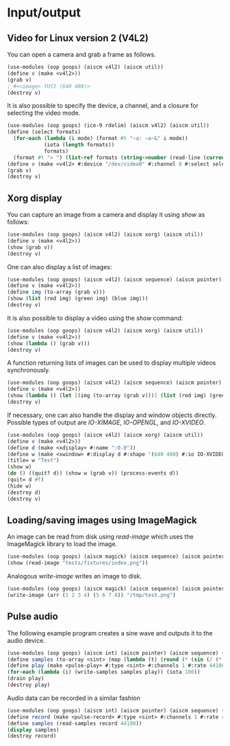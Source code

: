 # Input/output

## Video for Linux version 2 (V4L2)

You can open a camera and grab a frame as follows.

```Scheme
(use-modules (oop goops) (aiscm v4l2) (aiscm util))
(define v (make <v4l2>))
(grab v)
; #<<image> YUY2 (640 480)>
(destroy v)
```

It is also possible to specify the device, a channel, and a closure for selecting the video mode.

```Scheme
(use-modules (oop goops) (ice-9 rdelim) (aiscm v4l2) (aiscm util))
(define (select formats)
  (for-each (lambda (i mode) (format #t "~a: ~a~&" i mode))
            (iota (length formats))
            formats)
  (format #t "> ") (list-ref formats (string->number (read-line (current-input-port)))))
(define v (make <v4l2> #:device "/dev/video0" #:channel 0 #:select select))
(grab v)
(destroy v)
```

## Xorg display

You can capture an image from a camera and display it using *show* as follows:

```Scheme
(use-modules (oop goops) (aiscm v4l2) (aiscm xorg) (aiscm util))
(define v (make <v4l2>))
(show (grab v))
(destroy v)
```

One can also display a list of images:

```Scheme
(use-modules (oop goops) (aiscm v4l2) (aiscm sequence) (aiscm pointer) (aiscm jit) (aiscm rgb) (aiscm xorg) (aiscm util))
(define v (make <v4l2>))
(define img (to-array (grab v)))
(show (list (red img) (green img) (blue img)))
(destroy v)
```

It is also possible to display a video using the *show* command:

```Scheme
(use-modules (oop goops) (aiscm v4l2) (aiscm xorg) (aiscm util))
(define v (make <v4l2>))
(show (lambda () (grab v)))
(destroy v)
```

A function returning lists of images can be used to display multiple videos synchronously.

```Scheme
(use-modules (oop goops) (aiscm v4l2) (aiscm sequence) (aiscm pointer) (aiscm jit) (aiscm rgb) (aiscm xorg) (aiscm util))
(define v (make <v4l2>))
(show (lambda () (let [(img (to-array (grab v)))] (list (red img) (green img) (blue img)))))
(destroy v)
```

If necessary, one can also handle the display and window objects directly.
Possible types of output are *IO-XIMAGE*, *IO-OPENGL*, and *IO-XVIDEO*.

```Scheme
(use-modules (oop goops) (aiscm v4l2) (aiscm xorg) (aiscm util))
(define v (make <v4l2>))
(define d (make <xdisplay> #:name ":0.0"))
(define w (make <xwindow> #:display d #:shape '(640 480) #:io IO-XVIDEO))
(title= w "Test")
(show w)
(do () ((quit? d)) (show w (grab v)) (process-events d))
(quit= d #f)
(hide w)
(destroy d)
(destroy v)
```

## Loading/saving images using ImageMagick

An image can be read from disk using *read-image* which uses the ImageMagick library to load the image.

```Scheme
(use-modules (oop goops) (aiscm magick) (aiscm sequence) (aiscm pointer) (aiscm xorg))
(show (read-image "tests/fixtures/index.png"))
```

Analogous *write-image* writes an image to disk.

```Scheme
(use-modules (oop goops) (aiscm magick) (aiscm sequence) (aiscm pointer) (aiscm xorg))
(write-image (arr (1 2 3 4) (5 6 7 8)) "/tmp/test.png")
```

## Pulse audio

The following example program creates a sine wave and outputs it to the audio device.

```Scheme
(use-modules (oop goops) (aiscm int) (aiscm pointer) (aiscm sequence) (aiscm pulse) (aiscm util))
(define samples (to-array <sint> (map (lambda (t) (round (* (sin (/ (* t 1000 2 3.1415926) 44100)) 20000))) (iota 441))))
(define play (make <pulse-play> #:type <sint> #:channels 1 #:rate 44100))
(for-each (lambda (i) (write-samples samples play)) (iota 100))
(drain play)
(destroy play)
```

Audio data can be recorded in a similar fashion

```Scheme
(use-modules (oop goops) (aiscm int) (aiscm pointer) (aiscm sequence) (aiscm pulse) (aiscm util))
(define record (make <pulse-record> #:type <sint> #:channels 1 #:rate 44100))
(define samples (read-samples record 44100))
(display samples)
(destroy record)
```
